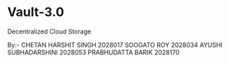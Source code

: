 # Vault-3.0
Decentralized Cloud Storage

By:-
CHETAN HARSHIT SINGH  2028017
SOOGATO ROY           2028034
AYUSHI SUBHADARSHINI  2028053 
PRABHUDATTA BARIK     2028170







